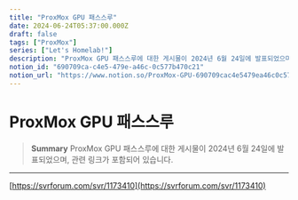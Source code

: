 ```yaml
---
title: "ProxMox GPU 패스스루"
date: 2024-06-24T05:37:00.000Z
draft: false
tags: ["ProxMox"]
series: ["Let's Homelab!"]
description: "ProxMox GPU 패스스루에 대한 게시물이 2024년 6월 24일에 발표되었으며, 관련 링크가 포함되어 있습니다."
notion_id: "690709ca-c4e5-479e-a46c-0c577b470c21"
notion_url: "https://www.notion.so/ProxMox-GPU-690709cac4e5479ea46c0c577b470c21"
---
```


# ProxMox GPU 패스스루

> **Summary**
> ProxMox GPU 패스스루에 대한 게시물이 2024년 6월 24일에 발표되었으며, 관련 링크가 포함되어 있습니다.

---

[https://svrforum.com/svr/1173410](https://svrforum.com/svr/1173410)



